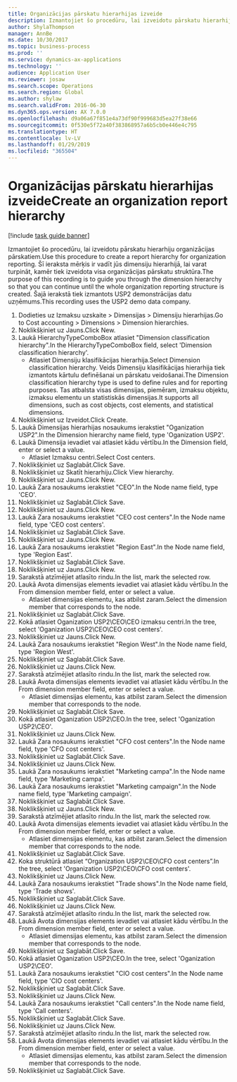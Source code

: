 ```yaml
---
title: Organizācijas pārskatu hierarhijas izveide
description: Izmantojiet šo procedūru, lai izveidotu pārskatu hierarhiju organizācijas pārskatiem.
author: ShylaThompson
manager: AnnBe
ms.date: 10/30/2017
ms.topic: business-process
ms.prod: ''
ms.service: dynamics-ax-applications
ms.technology: ''
audience: Application User
ms.reviewer: josaw
ms.search.scope: Operations
ms.search.region: Global
ms.author: shylaw
ms.search.validFrom: 2016-06-30
ms.dyn365.ops.version: AX 7.0.0
ms.openlocfilehash: d9a06a67f851e4a73df90f999683d5ea27f38e66
ms.sourcegitcommit: 0f530e5f72a40f383868957a6b5cb0e446e4c795
ms.translationtype: HT
ms.contentlocale: lv-LV
ms.lasthandoff: 01/29/2019
ms.locfileid: "365504"
---
```

# <a name="create-an-organization-report-hierarchy"></a><span data-ttu-id="eb4de-103">Organizācijas pārskatu hierarhijas izveide</span><span class="sxs-lookup"><span data-stu-id="eb4de-103">Create an organization report hierarchy</span></span>

[!include [task guide banner](../../includes/task-guide-banner.md)]

<span data-ttu-id="eb4de-104">Izmantojiet šo procedūru, lai izveidotu pārskatu hierarhiju organizācijas pārskatiem.</span><span class="sxs-lookup"><span data-stu-id="eb4de-104">Use this procedure to create a report hierarchy for organization reporting.</span></span> <span data-ttu-id="eb4de-105">Šī ieraksta mērķis ir vadīt jūs dimensiju hierarhijā, lai varat turpināt, kamēr tiek izveidota visa organizācijas pārskatu struktūra.</span><span class="sxs-lookup"><span data-stu-id="eb4de-105">The purpose of this recording is to guide you through the dimension hierarchy so that you can continue until the whole organization reporting structure is created.</span></span> <span data-ttu-id="eb4de-106">Šajā ierakstā tiek izmantots USP2 demonstrācijas datu uzņēmums.</span><span class="sxs-lookup"><span data-stu-id="eb4de-106">This recording uses the USP2 demo data company.</span></span>

1. <span data-ttu-id="eb4de-107">Dodieties uz Izmaksu uzskaite > Dimensijas > Dimensiju hierarhijas.</span><span class="sxs-lookup"><span data-stu-id="eb4de-107">Go to Cost accounting > Dimensions > Dimension hierarchies.</span></span>
2. <span data-ttu-id="eb4de-108">Noklikšķiniet uz Jauns.</span><span class="sxs-lookup"><span data-stu-id="eb4de-108">Click New.</span></span>
3. <span data-ttu-id="eb4de-109">Laukā HierarchyTypeComboBox atlasiet "Dimension classification hierarchy".</span><span class="sxs-lookup"><span data-stu-id="eb4de-109">In the HierarchyTypeComboBox field, select 'Dimension classification hierarchy'.</span></span>
    * <span data-ttu-id="eb4de-110">Atlasiet Dimensiju klasifikācijas hierarhija.</span><span class="sxs-lookup"><span data-stu-id="eb4de-110">Select Dimension classification hierarchy.</span></span> <span data-ttu-id="eb4de-111">Veids Dimensiju klasifikācijas hierarhija tiek izmantots kārtulu definēšanai un pārskatu veidošanai.</span><span class="sxs-lookup"><span data-stu-id="eb4de-111">The Dimension classification hierarchy type is used to define rules and for reporting purposes.</span></span> <span data-ttu-id="eb4de-112">Tas atbalsta visas dimensijas, piemēram, izmaksu objektu, izmaksu elementu un statistiskās dimensijas.</span><span class="sxs-lookup"><span data-stu-id="eb4de-112">It supports all dimensions, such as cost objects, cost elements, and statistical dimensions.</span></span>  
4. <span data-ttu-id="eb4de-113">Noklikšķiniet uz Izveidot.</span><span class="sxs-lookup"><span data-stu-id="eb4de-113">Click Create.</span></span>
5. <span data-ttu-id="eb4de-114">Laukā Dimensijas hierarhijas nosaukums ierakstiet "Oganization USP2".</span><span class="sxs-lookup"><span data-stu-id="eb4de-114">In the Dimension hierarchy name field, type 'Oganization USP2'.</span></span>
6. <span data-ttu-id="eb4de-115">Laukā Dimensija ievadiet vai atlasiet kādu vērtību.</span><span class="sxs-lookup"><span data-stu-id="eb4de-115">In the Dimension field, enter or select a value.</span></span>
    * <span data-ttu-id="eb4de-116">Atlasiet Izmaksu centri.</span><span class="sxs-lookup"><span data-stu-id="eb4de-116">Select Cost centers.</span></span>  
7. <span data-ttu-id="eb4de-117">Noklikšķiniet uz Saglabāt.</span><span class="sxs-lookup"><span data-stu-id="eb4de-117">Click Save.</span></span>
8. <span data-ttu-id="eb4de-118">Noklikšķiniet uz Skatīt hierarhiju.</span><span class="sxs-lookup"><span data-stu-id="eb4de-118">Click View hierarchy.</span></span>
9. <span data-ttu-id="eb4de-119">Noklikšķiniet uz Jauns.</span><span class="sxs-lookup"><span data-stu-id="eb4de-119">Click New.</span></span>
10. <span data-ttu-id="eb4de-120">Laukā Zara nosaukums ierakstiet "CEO".</span><span class="sxs-lookup"><span data-stu-id="eb4de-120">In the Node name field, type 'CEO'.</span></span>
11. <span data-ttu-id="eb4de-121">Noklikšķiniet uz Saglabāt.</span><span class="sxs-lookup"><span data-stu-id="eb4de-121">Click Save.</span></span>
12. <span data-ttu-id="eb4de-122">Noklikšķiniet uz Jauns.</span><span class="sxs-lookup"><span data-stu-id="eb4de-122">Click New.</span></span>
13. <span data-ttu-id="eb4de-123">Laukā Zara nosaukums ierakstiet "CEO cost centers".</span><span class="sxs-lookup"><span data-stu-id="eb4de-123">In the Node name field, type 'CEO cost centers'.</span></span>
14. <span data-ttu-id="eb4de-124">Noklikšķiniet uz Saglabāt.</span><span class="sxs-lookup"><span data-stu-id="eb4de-124">Click Save.</span></span>
15. <span data-ttu-id="eb4de-125">Noklikšķiniet uz Jauns.</span><span class="sxs-lookup"><span data-stu-id="eb4de-125">Click New.</span></span>
16. <span data-ttu-id="eb4de-126">Laukā Zara nosaukums ierakstiet "Region East".</span><span class="sxs-lookup"><span data-stu-id="eb4de-126">In the Node name field, type 'Region East'.</span></span>
17. <span data-ttu-id="eb4de-127">Noklikšķiniet uz Saglabāt.</span><span class="sxs-lookup"><span data-stu-id="eb4de-127">Click Save.</span></span>
18. <span data-ttu-id="eb4de-128">Noklikšķiniet uz Jauns.</span><span class="sxs-lookup"><span data-stu-id="eb4de-128">Click New.</span></span>
19. <span data-ttu-id="eb4de-129">Sarakstā atzīmējiet atlasīto rindu.</span><span class="sxs-lookup"><span data-stu-id="eb4de-129">In the list, mark the selected row.</span></span>
20. <span data-ttu-id="eb4de-130">Laukā Avota dimensijas elements ievadiet vai atlasiet kādu vērtību.</span><span class="sxs-lookup"><span data-stu-id="eb4de-130">In the From dimension member field, enter or select a value.</span></span>
    * <span data-ttu-id="eb4de-131">Atlasiet dimensijas elementu, kas atbilst zaram.</span><span class="sxs-lookup"><span data-stu-id="eb4de-131">Select the dimension member that corresponds to the node.</span></span>  
21. <span data-ttu-id="eb4de-132">Noklikšķiniet uz Saglabāt.</span><span class="sxs-lookup"><span data-stu-id="eb4de-132">Click Save.</span></span>
22. <span data-ttu-id="eb4de-133">Kokā atlasiet Oganization USP2\CEO\CEO izmaksu centri.</span><span class="sxs-lookup"><span data-stu-id="eb4de-133">In the tree, select 'Oganization USP2\CEO\CEO cost centers'.</span></span>
23. <span data-ttu-id="eb4de-134">Noklikšķiniet uz Jauns.</span><span class="sxs-lookup"><span data-stu-id="eb4de-134">Click New.</span></span>
24. <span data-ttu-id="eb4de-135">Laukā Zara nosaukums ierakstiet "Region West".</span><span class="sxs-lookup"><span data-stu-id="eb4de-135">In the Node name field, type 'Region West'.</span></span>
25. <span data-ttu-id="eb4de-136">Noklikšķiniet uz Saglabāt.</span><span class="sxs-lookup"><span data-stu-id="eb4de-136">Click Save.</span></span>
26. <span data-ttu-id="eb4de-137">Noklikšķiniet uz Jauns.</span><span class="sxs-lookup"><span data-stu-id="eb4de-137">Click New.</span></span>
27. <span data-ttu-id="eb4de-138">Sarakstā atzīmējiet atlasīto rindu.</span><span class="sxs-lookup"><span data-stu-id="eb4de-138">In the list, mark the selected row.</span></span>
28. <span data-ttu-id="eb4de-139">Laukā Avota dimensijas elements ievadiet vai atlasiet kādu vērtību.</span><span class="sxs-lookup"><span data-stu-id="eb4de-139">In the From dimension member field, enter or select a value.</span></span>
    * <span data-ttu-id="eb4de-140">Atlasiet dimensijas elementu, kas atbilst zaram.</span><span class="sxs-lookup"><span data-stu-id="eb4de-140">Select the dimension member that corresponds to the node.</span></span>  
29. <span data-ttu-id="eb4de-141">Noklikšķiniet uz Saglabāt.</span><span class="sxs-lookup"><span data-stu-id="eb4de-141">Click Save.</span></span>
30. <span data-ttu-id="eb4de-142">Kokā atlasiet Oganization USP2\CEO.</span><span class="sxs-lookup"><span data-stu-id="eb4de-142">In the tree, select 'Oganization USP2\CEO'.</span></span>
31. <span data-ttu-id="eb4de-143">Noklikšķiniet uz Jauns.</span><span class="sxs-lookup"><span data-stu-id="eb4de-143">Click New.</span></span>
32. <span data-ttu-id="eb4de-144">Laukā Zara nosaukums ierakstiet "CFO cost centers".</span><span class="sxs-lookup"><span data-stu-id="eb4de-144">In the Node name field, type 'CFO cost centers'.</span></span>
33. <span data-ttu-id="eb4de-145">Noklikšķiniet uz Saglabāt.</span><span class="sxs-lookup"><span data-stu-id="eb4de-145">Click Save.</span></span>
34. <span data-ttu-id="eb4de-146">Noklikšķiniet uz Jauns.</span><span class="sxs-lookup"><span data-stu-id="eb4de-146">Click New.</span></span>
35. <span data-ttu-id="eb4de-147">Laukā Zara nosaukums ierakstiet "Marketing campa".</span><span class="sxs-lookup"><span data-stu-id="eb4de-147">In the Node name field, type 'Marketing campa'.</span></span>
36. <span data-ttu-id="eb4de-148">Laukā Zara nosaukums ierakstiet "Marketing campaign".</span><span class="sxs-lookup"><span data-stu-id="eb4de-148">In the Node name field, type 'Marketing campaign'.</span></span>
37. <span data-ttu-id="eb4de-149">Noklikšķiniet uz Saglabāt.</span><span class="sxs-lookup"><span data-stu-id="eb4de-149">Click Save.</span></span>
38. <span data-ttu-id="eb4de-150">Noklikšķiniet uz Jauns.</span><span class="sxs-lookup"><span data-stu-id="eb4de-150">Click New.</span></span>
39. <span data-ttu-id="eb4de-151">Sarakstā atzīmējiet atlasīto rindu.</span><span class="sxs-lookup"><span data-stu-id="eb4de-151">In the list, mark the selected row.</span></span>
40. <span data-ttu-id="eb4de-152">Laukā Avota dimensijas elements ievadiet vai atlasiet kādu vērtību.</span><span class="sxs-lookup"><span data-stu-id="eb4de-152">In the From dimension member field, enter or select a value.</span></span>
    * <span data-ttu-id="eb4de-153">Atlasiet dimensijas elementu, kas atbilst zaram.</span><span class="sxs-lookup"><span data-stu-id="eb4de-153">Select the dimension member that corresponds to the node.</span></span>  
41. <span data-ttu-id="eb4de-154">Noklikšķiniet uz Saglabāt.</span><span class="sxs-lookup"><span data-stu-id="eb4de-154">Click Save.</span></span>
42. <span data-ttu-id="eb4de-155">Koka struktūrā atlasiet “Organization USP2\CEO\CFO cost centers”.</span><span class="sxs-lookup"><span data-stu-id="eb4de-155">In the tree, select 'Organization USP2\CEO\CFO cost centers'.</span></span>
43. <span data-ttu-id="eb4de-156">Noklikšķiniet uz Jauns.</span><span class="sxs-lookup"><span data-stu-id="eb4de-156">Click New.</span></span>
44. <span data-ttu-id="eb4de-157">Laukā Zara nosaukums ierakstiet "Trade shows".</span><span class="sxs-lookup"><span data-stu-id="eb4de-157">In the Node name field, type 'Trade shows'.</span></span>
45. <span data-ttu-id="eb4de-158">Noklikšķiniet uz Saglabāt.</span><span class="sxs-lookup"><span data-stu-id="eb4de-158">Click Save.</span></span>
46. <span data-ttu-id="eb4de-159">Noklikšķiniet uz Jauns.</span><span class="sxs-lookup"><span data-stu-id="eb4de-159">Click New.</span></span>
47. <span data-ttu-id="eb4de-160">Sarakstā atzīmējiet atlasīto rindu.</span><span class="sxs-lookup"><span data-stu-id="eb4de-160">In the list, mark the selected row.</span></span>
48. <span data-ttu-id="eb4de-161">Laukā Avota dimensijas elements ievadiet vai atlasiet kādu vērtību.</span><span class="sxs-lookup"><span data-stu-id="eb4de-161">In the From dimension member field, enter or select a value.</span></span>
    * <span data-ttu-id="eb4de-162">Atlasiet dimensijas elementu, kas atbilst zaram.</span><span class="sxs-lookup"><span data-stu-id="eb4de-162">Select the dimension member that corresponds to the node.</span></span>  
49. <span data-ttu-id="eb4de-163">Noklikšķiniet uz Saglabāt.</span><span class="sxs-lookup"><span data-stu-id="eb4de-163">Click Save.</span></span>
50. <span data-ttu-id="eb4de-164">Kokā atlasiet Oganization USP2\CEO.</span><span class="sxs-lookup"><span data-stu-id="eb4de-164">In the tree, select 'Oganization USP2\CEO'.</span></span>
51. <span data-ttu-id="eb4de-165">Laukā Zara nosaukums ierakstiet "CIO cost centers".</span><span class="sxs-lookup"><span data-stu-id="eb4de-165">In the Node name field, type 'CIO cost centers'.</span></span>
52. <span data-ttu-id="eb4de-166">Noklikšķiniet uz Saglabāt.</span><span class="sxs-lookup"><span data-stu-id="eb4de-166">Click Save.</span></span>
53. <span data-ttu-id="eb4de-167">Noklikšķiniet uz Jauns.</span><span class="sxs-lookup"><span data-stu-id="eb4de-167">Click New.</span></span>
54. <span data-ttu-id="eb4de-168">Laukā Zara nosaukums ierakstiet "Call centers".</span><span class="sxs-lookup"><span data-stu-id="eb4de-168">In the Node name field, type 'Call centers'.</span></span>
55. <span data-ttu-id="eb4de-169">Noklikšķiniet uz Saglabāt.</span><span class="sxs-lookup"><span data-stu-id="eb4de-169">Click Save.</span></span>
56. <span data-ttu-id="eb4de-170">Noklikšķiniet uz Jauns.</span><span class="sxs-lookup"><span data-stu-id="eb4de-170">Click New.</span></span>
57. <span data-ttu-id="eb4de-171">Sarakstā atzīmējiet atlasīto rindu.</span><span class="sxs-lookup"><span data-stu-id="eb4de-171">In the list, mark the selected row.</span></span>
58. <span data-ttu-id="eb4de-172">Laukā Avota dimensijas elements ievadiet vai atlasiet kādu vērtību.</span><span class="sxs-lookup"><span data-stu-id="eb4de-172">In the From dimension member field, enter or select a value.</span></span>
    * <span data-ttu-id="eb4de-173">Atlasiet dimensijas elementu, kas atbilst zaram.</span><span class="sxs-lookup"><span data-stu-id="eb4de-173">Select the dimension member that corresponds to the node.</span></span>  
59. <span data-ttu-id="eb4de-174">Noklikšķiniet uz Saglabāt.</span><span class="sxs-lookup"><span data-stu-id="eb4de-174">Click Save.</span></span>

